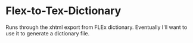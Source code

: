 # Flex-to-Tex-Dictionary
Runs through the xhtml export from FLEx dictionary. Eventually I'll want to use it to generate a dictionary file. 
